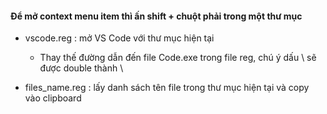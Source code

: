 #### Để mở context menu item thì ấn shift + chuột phải trong một thư mục

- vscode.reg : mở VS Code với thư mục hiện tại
  + Thay thế đường dẫn đến file Code.exe trong file reg, chú ý dấu \ sẽ được double thành \\
  
- files_name.reg : lấy danh sách tên file trong thư mục hiện tại và copy vào clipboard
